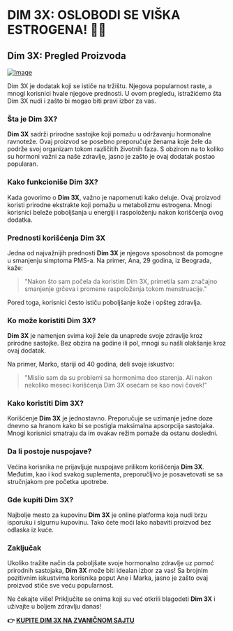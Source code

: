 # DIM 3X: OSLOBODI SE VIŠKA ESTROGENA! 💪✨

## Dim 3X: Pregled Proizvoda

[![Image](https://www2.sellhealth.com/237/dim3x_4_2.jpg)](https://gchaffi.com/HedXzhOk)

Dim 3X je dodatak koji se ističe na tržištu. Njegova popularnost raste, a mnogi korisnici hvale njegove prednosti. U ovom pregledu, istražićemo šta Dim 3X nudi i zašto bi mogao biti pravi izbor za vas.

### Šta je Dim 3X?

**Dim 3X** sadrži prirodne sastojke koji pomažu u održavanju hormonalne ravnoteže. Ovaj proizvod se posebno preporučuje ženama koje žele da podrže svoj organizam tokom različitih životnih faza. S obzirom na to koliko su hormoni važni za naše zdravlje, jasno je zašto je ovaj dodatak postao popularan.

### Kako funkcioniše Dim 3X?

Kada govorimo o **Dim 3X**, važno je napomenuti kako deluje. Ovaj proizvod koristi prirodne ekstrakte koji pomažu u metabolizmu estrogena. Mnogi korisnici beleže poboljšanja u energiji i raspoloženju nakon korišćenja ovog dodatka. 

### Prednosti korišćenja Dim 3X

Jedna od najvažnijih prednosti **Dim 3X** je njegova sposobnost da pomogne u smanjenju simptoma PMS-a. Na primer, Ana, 29 godina, iz Beograda, kaže:

> "Nakon što sam počela da koristim Dim 3X, primetila sam značajno smanjenje grčeva i promene raspoloženja tokom menstruacije."

Pored toga, korisnici često ističu poboljšanje kože i opšteg zdravlja. 

### Ko može koristiti Dim 3X?

**Dim 3X** je namenjen svima koji žele da unaprede svoje zdravlje kroz prirodne sastojke. Bez obzira na godine ili pol, mnogi su našli olakšanje kroz ovaj dodatak.

Na primer, Marko, stariji od 40 godina, deli svoje iskustvo:

> "Mislio sam da su problemi sa hormonima deo starenja. Ali nakon nekoliko meseci korišćenja Dim 3X osećam se kao novi čovek!"

### Kako koristiti Dim 3X?

Korišćenje **Dim 3X** je jednostavno. Preporučuje se uzimanje jedne doze dnevno sa hranom kako bi se postigla maksimalna apsorpcija sastojaka. Mnogi korisnici smatraju da im ovakav režim pomaže da ostanu dosledni.

### Da li postoje nuspojave?

Većina korisnika ne prijavljuje nuspojave prilikom korišćenja **Dim 3X**. Međutim, kao i kod svakog suplementa, preporučljivo je posavetovati se sa stručnjakom pre početka upotrebe.

### Gde kupiti Dim 3X?

Najbolje mesto za kupovinu **Dim 3X** je online platforma koja nudi brzu isporuku i sigurnu kupovinu. Tako ćete moći lako nabaviti proizvod bez odlaska iz kuće.

### Zaključak

Ukoliko tražite način da poboljšate svoje hormonalno zdravlje uz pomoć prirodnih sastojaka, **Dim 3X** može biti idealan izbor za vas! Sa brojnim pozitivnim iskustvima korisnika poput Ane i Marka, jasno je zašto ovaj proizvod stiče sve veću popularnost.

Ne čekajte više! Priključite se onima koji su već otkrili blagodeti **Dim 3X** i uživajte u boljem zdravlju danas!



**👉 [KUPITE DIM 3X NA ZVANIČNOM SAJTU](https://gchaffi.com/HedXzhOk)**